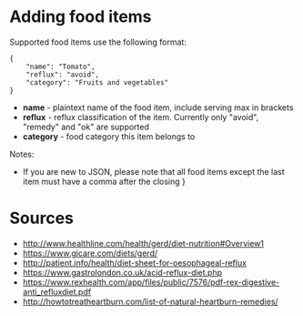 # Adding food items

Supported food items use the following format:

    {
        "name": "Tomato",
        "reflux": "avoid",
        "category": "Fruits and vegetables"
    }

* **name** - plaintext name of the food item, include serving max in brackets
* **reflux** - reflux classification of the item. Currently only "avoid", "remedy" and "ok" are supported
* **category** - food category this item belongs to

Notes:

* If you are new to JSON, please note that all food items except the last item must have a comma after the closing }

# Sources

* http://www.healthline.com/health/gerd/diet-nutrition#Overview1
* https://www.gicare.com/diets/gerd/
* http://patient.info/health/diet-sheet-for-oesophageal-reflux
* https://www.gastrolondon.co.uk/acid-reflux-diet.php
* https://www.rexhealth.com/app/files/public/7576/pdf-rex-digestive-anti_refluxdiet.pdf
* http://howtotreatheartburn.com/list-of-natural-heartburn-remedies/

